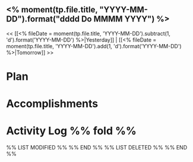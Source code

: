 ## <% moment(tp.file.title, "YYYY-MM-DD").format("dddd Do MMMM YYYY") %> 
<< [[<% fileDate = moment(tp.file.title, 'YYYY-MM-DD').subtract(1, 'd').format('YYYY-MM-DD') %>|Yesterday]] | [[<% fileDate = moment(tp.file.title, 'YYYY-MM-DD').add(1, 'd').format('YYYY-MM-DD') %>|Tomorrow]] >>

# Plan


# Accomplishments






# Activity Log %% fold %% 
%% LIST MODIFIED %%
%% END %%
%% LIST DELETED %%
%% END %%